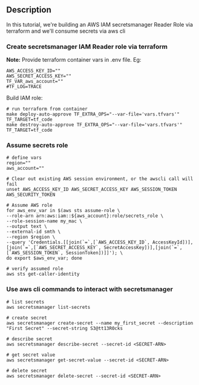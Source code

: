 
## Description

In this tutorial, we're building an AWS IAM secretsmanager Reader Role via terraform and we'll consume secrets via aws cli

### Create secretsmanager IAM Reader role via terraform

**Note:** Provide terraform container vars in .env file. Eg:
```
AWS_ACCESS_KEY_ID=""
AWS_SECRET_ACCESS_KEY=""
TF_VAR_aws_account=""
#TF_LOG=TRACE
```

Build IAM role:
```
# run terraform from container
make deploy-auto-approve TF_EXTRA_OPS="--var-file='vars.tfvars'" TF_TARGET=tf_code
make destroy-auto-approve TF_EXTRA_OPS="--var-file='vars.tfvars'" TF_TARGET=tf_code
```

### Assume secrets role

```
# define vars
region=""
aws_account=""

# Clear out existing AWS session environment, or the awscli call will fail
unset AWS_ACCESS_KEY_ID AWS_SECRET_ACCESS_KEY AWS_SESSION_TOKEN AWS_SECURITY_TOKEN

# Assume AWS role
for aws_env_var in $(aws sts assume-role \
--role-arn arn:aws:iam::${aws_account}:role/secrets_role \
--role-session-name my_mac \
--output text \
--external-id smth \
--region $region \
--query 'Credentials.[[join(`=`,[`AWS_ACCESS_KEY_ID`, AccessKeyId])],[join(`=`,[`AWS_SECRET_ACCESS_KEY`, SecretAccessKey])],[join(`=`,[`AWS_SESSION_TOKEN`, SessionToken])]]'); \
do export $aws_env_var; done

# verify assumed role
aws sts get-caller-identity
```

### Use aws cli commands to interact with secretsmanager

```
# list secrets
aws secretsmanager list-secrets

# create secret
aws secretsmanager create-secret --name my_first_secret --description "First Secret" --secret-string S3@tt13R0cks

# describe secret
aws secretsmanager describe-secret --secret-id <SECRET-ARN>

# get secret value
aws secretsmanager get-secret-value --secret-id <SECRET-ARN>

# delete secret
aws secretsmanager delete-secret --secret-id <SECRET-ARN>
```